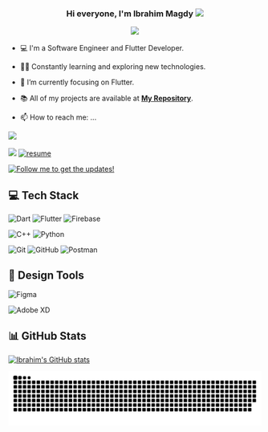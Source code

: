 <h3 align="center">
  Hi everyone, I'm Ibrahim Magdy
  <img src="https://media.giphy.com/media/hvRJCLFzcasrR4ia7z/giphy.gif" width="28">
</h3>

<p align="center">
  <a href="https://github.com/DenverCoder1/readme-typing-svg"><img src="https://readme-typing-svg.herokuapp.com/?lines=Flutter%20Developer;Always%20learning%20new%20things&font=Fira%20Code&center=true&width=440&height=45&color=f75c7e&vCenter=true&size=22"></a>
</p> 

- 💻 I'm a Software Engineer and Flutter Developer.
  
- 👨‍💻 Constantly learning and exploring new technologies.
  
- 📱 I’m currently focusing on Flutter.
  
- 📚 All of my projects are available at **[My Repository](https://github.com/ibrahimagdy?tab=repositories)**.
  
- 📫 How to reach me: ...

<a href="https://www.linkedin.com/in/ibrahimagdy/" target="_blank"><img src="https://img.shields.io/badge/linkedin-%230077B5.svg?style=for-the-badge&logo=linkedin&logoColor=white"/></a>

<a href="mailto:iibbrraahhimm00@gmail.com" target="_blank"><img src="https://img.shields.io/badge/Gmail-D14836?style=for-the-badge&logo=gmail&logoColor=white"/></a>
[![resume](https://img.shields.io/badge/Resume-4285F4?style=for-the-badge&logo=read-the-docs&logoColor=white)](https://drive.google.com/file/d/1fQ3DRUkiXCKKlMYsx6_7BXB6pUCDwrkg/view?usp=sharing)

 <a href="https://www.github.com/ibrahimagdy" target="_blank" rel="noreferrer"><img
src="https://img.shields.io/github/followers/ibrahimagdy?logo=github&style=for-the-badge&color=ef4444&labelColor=831843" title="Follow me to get the updates!"/></a>


## 💻 Tech Stack
![Dart](https://img.shields.io/badge/dart-%230175C2.svg?style=for-the-badge&logo=dart&logoColor=white)
![Flutter](https://img.shields.io/badge/Flutter-%2302569B.svg?style=for-the-badge&logo=Flutter&logoColor=white)
![Firebase](https://img.shields.io/badge/firebase-%23039BE5.svg?style=for-the-badge&logo=firebase)

![C++](https://img.shields.io/badge/c++-6698d3.svg?style=for-the-badge&logo=c%2B%2B&logoColor=white)
![Python](https://img.shields.io/badge/python-%2314354C.svg?style=for-the-badge&logo=python&logoColor=white)

![Git](https://img.shields.io/badge/git-%23F05033.svg?style=for-the-badge&logo=git&logoColor=white)
![GitHub](https://img.shields.io/badge/github-%23121011.svg?style=for-the-badge&logo=github&logoColor=white)
![Postman](https://img.shields.io/badge/Postman-FF6C37?style=for-the-badge&logo=postman&logoColor=white)

## 🎨 Design Tools
![Figma](https://img.shields.io/badge/figma-%23F24E1E.svg?style=for-the-badge&logo=figma&logoColor=white)


![Adobe XD](https://img.shields.io/badge/Adobe%20XD-470137?style=for-the-badge&logo=Adobe%20XD&logoColor=#FF61F6)


## 📊 GitHub Stats
[![Ibrahim's GitHub stats](https://github-readme-stats.vercel.app/api?username=ibrahimagdy&show_icons=true&count_private=true)](https://github.com/anuraghazra/github-readme-stats)

![snake gif](https://raw.githubusercontent.com/SakerDakak/SakerDakak/18c8e620265b49dbcc664d11c6dd0cb88a2a87fd/Images/github-snake.svg)
